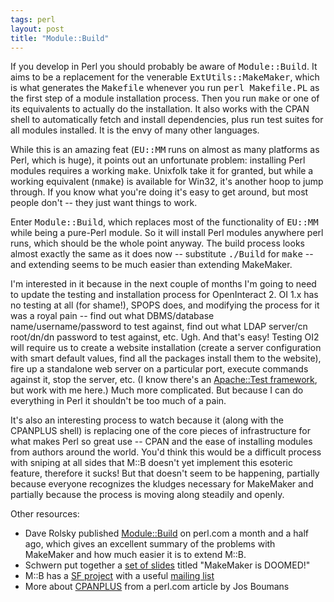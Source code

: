 ```yaml
---
tags: perl
layout: post
title: "Module::Build"
---
```




If you develop in Perl you should probably be aware of <tt>Module::Build</tt>. It aims to be a replacement for the venerable <tt>ExtUtils::MakeMaker</tt>, which is what generates the <tt>Makefile</tt> whenever you run <tt>perl Makefile.PL</tt> as the first step of a module installation process. Then you run <tt>make</tt> or one of its equivalents to actually do the installation. It also works with the CPAN shell to automatically fetch and install dependencies, plus run test suites for all modules installed. It is the envy of many other languages.

<p>While this is an amazing feat (<tt>EU::MM</tt> runs on almost as many platforms as Perl, which is huge), it points out an unfortunate problem: installing Perl modules requires a working <tt>make</tt>. Unixfolk take it for granted, but while a working equivalent (<tt>nmake</tt>) is available for Win32, it's another hoop to jump through. If you know what you're doing it's easy to get around, but most people don't -- they just want things to work.</p>

<p>Enter <tt>Module::Build</tt>, which replaces most of the functionality of <tt>EU::MM</tt> while being a pure-Perl module. So it will install Perl modules anywhere perl runs, which should be the whole point anyway. The build process looks almost exactly the same as it does now -- substitute <tt>./Build</tt> for <tt>make</tt> -- and extending seems to be much easier than extending MakeMaker.</p>

<p>I'm interested in it because in the next couple of months I'm going to need to update the testing and installation process for OpenInteract 2. OI 1.x has no testing at all (for shame!), SPOPS does, and modifying the process for it was a royal pain -- find out what DBMS/database name/username/password to test against, find out what LDAP server/cn root/dn/dn password to test against, etc. Ugh. And that's easy! Testing OI2 will require us to create a website installation (create a server configuration with smart default values, find all the packages install them to the website), fire up a standalone web server on a particular port, execute commands against it, stop the server, etc. (I know there's an <a href="http://perl.apache.org/docs/general/testing/testing.html">Apache::Test framework</a>, but work with me here.) Much more complicated. But because I can do everything in Perl it shouldn't be too much of a pain.</p>

<p>It's also an interesting process to watch because it (along with the CPANPLUS shell) is replacing one of the core pieces of infrastructure for what makes Perl so great use -- CPAN and the ease of installing modules from authors around the world. You'd think this would be a difficult process with sniping at all sides that M::B doesn't yet implement this esoteric feature, therefore it sucks! But that doesn't seem to be happening, partially because everyone recognizes the kludges necessary for MakeMaker and partially because the process is moving along steadily and openly.</p>

<p>Other resources:</p>

<p><ul>
  <li>Dave Rolsky published <a href="http://www.perl.com/pub/a/2003/02/12/module1.html">Module::Build</a> on perl.com a month and a half ago, which gives an excellent summary of the problems with MakeMaker and how much easier it is to extend M::B.</li> 
  <li>Schwern put together a <a href="http://magnonel.guild.net/~schwern/talks/MakeMaker_Is_DOOMED/slides/">set of slides</a> titled "MakeMaker is DOOMED!"</li>
  <li>M::B has a <a href="http://sourceforge.net/projects/module-build/">SF project</a> with a useful <a href="http://sourceforge.net/mail/?group_id=45731">mailing list</a></li>
  <li>More about <a href="http://www.perl.com/pub/a/2002/03/26/cpanplus.html">CPANPLUS</a> from a perl.com article by Jos Boumans</a></li>
</ul>


